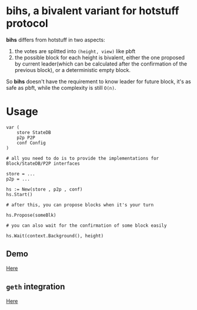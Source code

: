 # bihs, a bivalent variant for hotstuff protocol

**bihs** differs from hotstuff in two aspects:

1. the votes are splitted into `(height, view)` like pbft
2. the possible block for each height is bivalent, either the one proposed by current leader(which can be calculated after the confirmation of the previous block), or a deterministic empty block.

So **bihs** doesn't have the requirement to know leader for future block, it's as safe as pbft, while the complexity is still `O(n)`.

# Usage

```golang
var (
    store StateDB
    p2p P2P
    conf Config
)

# all you need to do is to provide the implementations for Block/StateDB/P2P interfaces

store = ...
p2p = ...

hs := New(store , p2p , conf)
hs.Start()

# after this, you can propose blocks when it's your turn

hs.Propose(someBlk)

# you can also wait for the confirmation of some block easily

hs.Wait(context.Background(), height)
```

## Demo

[Here](https://github.com/zhiqiangxu/bihs/blob/master/bihs_test.go#L216)

## `geth` integration
[Here](https://github.com/zhiqiangxu/go-ethereum/blob/web3q_bihs/start_bihs.md)
